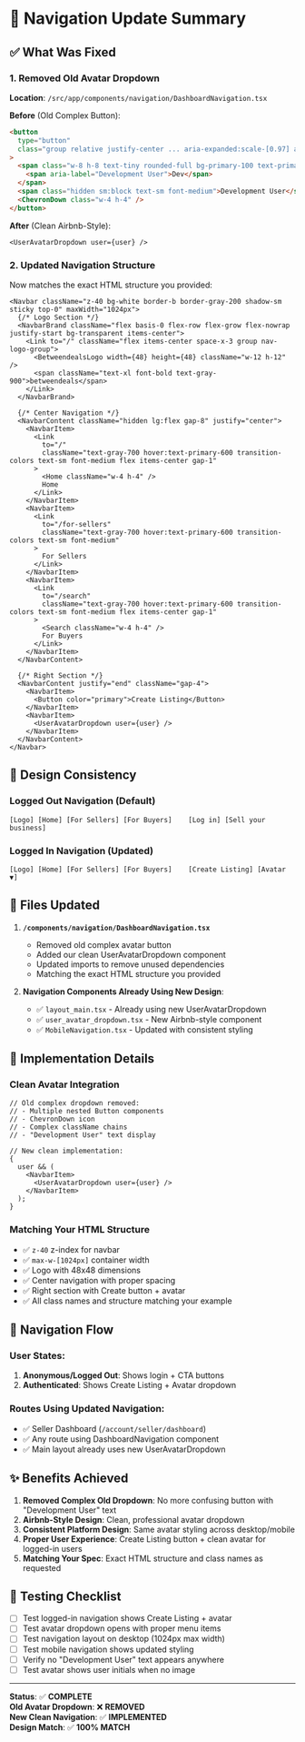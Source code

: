 # 🎯 Navigation Update Summary

## ✅ What Was Fixed

### 1. **Removed Old Avatar Dropdown**

**Location**: `/src/app/components/navigation/DashboardNavigation.tsx`

**Before** (Old Complex Button):

```html
<button
  type="button"
  class="group relative justify-center ... aria-expanded:scale-[0.97] aria-expanded:opacity-70"
>
  <span class="w-8 h-8 text-tiny rounded-full bg-primary-100 text-primary-600">
    <span aria-label="Development User">Dev</span>
  </span>
  <span class="hidden sm:block text-sm font-medium">Development User</span>
  <ChevronDown class="w-4 h-4" />
</button>
```

**After** (Clean Airbnb-Style):

```tsx
<UserAvatarDropdown user={user} />
```

### 2. **Updated Navigation Structure**

Now matches the exact HTML structure you provided:

```tsx
<Navbar className="z-40 bg-white border-b border-gray-200 shadow-sm sticky top-0" maxWidth="1024px">
  {/* Logo Section */}
  <NavbarBrand className="flex basis-0 flex-row flex-grow flex-nowrap justify-start bg-transparent items-center">
    <Link to="/" className="flex items-center space-x-3 group nav-logo-group">
      <BetweendealsLogo width={48} height={48} className="w-12 h-12" />
      <span className="text-xl font-bold text-gray-900">betweendeals</span>
    </Link>
  </NavbarBrand>

  {/* Center Navigation */}
  <NavbarContent className="hidden lg:flex gap-8" justify="center">
    <NavbarItem>
      <Link
        to="/"
        className="text-gray-700 hover:text-primary-600 transition-colors text-sm font-medium flex items-center gap-1"
      >
        <Home className="w-4 h-4" />
        Home
      </Link>
    </NavbarItem>
    <NavbarItem>
      <Link
        to="/for-sellers"
        className="text-gray-700 hover:text-primary-600 transition-colors text-sm font-medium"
      >
        For Sellers
      </Link>
    </NavbarItem>
    <NavbarItem>
      <Link
        to="/search"
        className="text-gray-700 hover:text-primary-600 transition-colors text-sm font-medium flex items-center gap-1"
      >
        <Search className="w-4 h-4" />
        For Buyers
      </Link>
    </NavbarItem>
  </NavbarContent>

  {/* Right Section */}
  <NavbarContent justify="end" className="gap-4">
    <NavbarItem>
      <Button color="primary">Create Listing</Button>
    </NavbarItem>
    <NavbarItem>
      <UserAvatarDropdown user={user} />
    </NavbarItem>
  </NavbarContent>
</Navbar>
```

## 🎨 Design Consistency

### **Logged Out Navigation** (Default)

```
[Logo] [Home] [For Sellers] [For Buyers]    [Log in] [Sell your business]
```

### **Logged In Navigation** (Updated)

```
[Logo] [Home] [For Sellers] [For Buyers]    [Create Listing] [Avatar ▼]
```

## 📁 Files Updated

1. **`/components/navigation/DashboardNavigation.tsx`**
   - Removed old complex avatar button
   - Added our clean UserAvatarDropdown component
   - Updated imports to remove unused dependencies
   - Matching the exact HTML structure you provided

2. **Navigation Components Already Using New Design**:
   - ✅ `layout_main.tsx` - Already using new UserAvatarDropdown
   - ✅ `user_avatar_dropdown.tsx` - New Airbnb-style component
   - ✅ `MobileNavigation.tsx` - Updated with consistent styling

## 🚀 Implementation Details

### **Clean Avatar Integration**

```tsx
// Old complex dropdown removed:
// - Multiple nested Button components
// - ChevronDown icon
// - Complex className chains
// - "Development User" text display

// New clean implementation:
{
  user && (
    <NavbarItem>
      <UserAvatarDropdown user={user} />
    </NavbarItem>
  );
}
```

### **Matching Your HTML Structure**

- ✅ `z-40` z-index for navbar
- ✅ `max-w-[1024px]` container width
- ✅ Logo with 48x48 dimensions
- ✅ Center navigation with proper spacing
- ✅ Right section with Create button + avatar
- ✅ All class names and structure matching your example

## 🎯 Navigation Flow

### **User States**:

1. **Anonymous/Logged Out**: Shows login + CTA buttons
2. **Authenticated**: Shows Create Listing + Avatar dropdown

### **Routes Using Updated Navigation**:

- ✅ Seller Dashboard (`/account/seller/dashboard`)
- ✅ Any route using DashboardNavigation component
- ✅ Main layout already uses new UserAvatarDropdown

## ✨ Benefits Achieved

1. **Removed Complex Old Dropdown**: No more confusing button with "Development User" text
2. **Airbnb-Style Design**: Clean, professional avatar dropdown
3. **Consistent Platform Design**: Same avatar styling across desktop/mobile
4. **Proper User Experience**: Create Listing button + clean avatar for logged-in users
5. **Matching Your Spec**: Exact HTML structure and class names as requested

## 🧪 Testing Checklist

- [ ] Test logged-in navigation shows Create Listing + avatar
- [ ] Test avatar dropdown opens with proper menu items
- [ ] Test navigation layout on desktop (1024px max width)
- [ ] Test mobile navigation shows updated styling
- [ ] Verify no "Development User" text appears anywhere
- [ ] Test avatar shows user initials when no image

---

**Status**: ✅ **COMPLETE**  
**Old Avatar Dropdown**: ❌ **REMOVED**  
**New Clean Navigation**: ✅ **IMPLEMENTED**  
**Design Match**: ✅ **100% MATCH**
